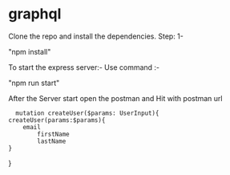 # graphql


Clone the repo and install the dependencies.
Step: 1-
  
  "npm install"
  
To start the express server:-
 Use command :-
 
 "npm run start"
 
 After the Server start open the postman and Hit with postman url
 
      mutation createUser($params: UserInput){
    createUser(params:$params){
        email
		    firstName
		    lastName
    }

    
}
 
 
 


